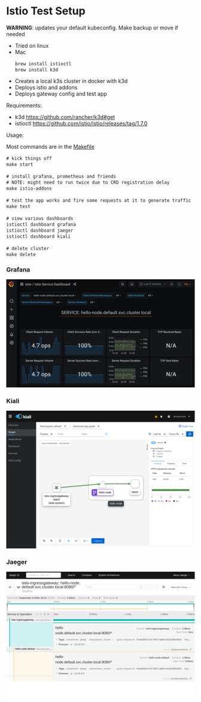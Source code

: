 # Istio Test Setup

**WARNING**: updates your default kubeconfig. Make backup or move if needed

* Tried on linux
* Mac
  ```shell
  brew install istioctl
  brew install k3d
  ```
* Creates a local k3s cluster in docker with k3d
* Deploys istio and addons
* Deploys gateway config and test app

Requirements:

* k3d https://github.com/rancher/k3d#get
* istioctl https://github.com/istio/istio/releases/tag/1.7.0

Usage:

Most commands are in the [Makefile](Makefile)

```shell
# kick things off
make start

# install grafana, prometheus and friends
# NOTE: might need to run twice due to CRD registration delay
make istio-addons

# test the app works and fire some requests at it to generate traffic
make test

# view various dashboards
istioctl dashboard grafana
istioctl dashboard jaeger
istioctl dashboard kiali

# delete cluster
make delete
```

### Grafana

![grafana](images/grafana.png)

### Kiali

![grafana](images/kiali.png)

### Jaeger

![grafana](images/jaeger.png)
